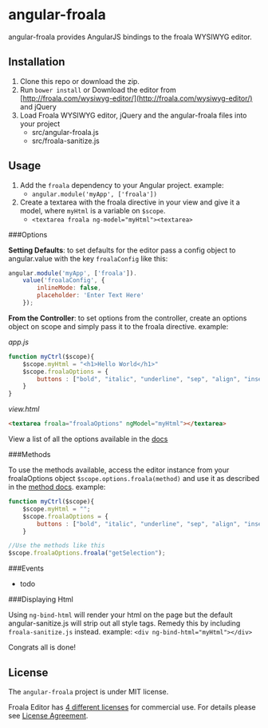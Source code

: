 # angular-froala
angular-froala provides AngularJS bindings to the froala WYSIWYG editor.

## Installation

1. Clone this repo or download the zip.
2. Run `bower install` or Download the editor from [http://froala.com/wysiwyg-editor/](http://froala.com/wysiwyg-editor/) and jQuery
3. Load Froala WYSIWYG editor, jQuery and the angular-froala files into your project
	- src/angular-froala.js
	- src/froala-sanitize.js

## Usage

1. Add the `froala` dependency to your Angular project. example:
	* `angular.module('myApp', ['froala'])`
2. Create a textarea with the froala directive in your view and give it a model, where `myHtml` is a variable on `$scope`.
	* `<textarea froala ng-model="myHtml"><textarea> `

###Options

**Setting Defaults**: to set defaults for the editor pass a config object to angular.value with the key `froalaConfig` like this:
```javascript
angular.module('myApp', ['froala']).
	value('froalaConfig', {
		inlineMode: false,
		placeholder: 'Enter Text Here'
	});
```

**From the Controller**: to set options from the controller, create an options object on scope and simply pass it to the froala directive. example:

_app.js_

```javascript
function myCtrl($scope){
	$scope.myHtml = "<h1>Hello World</h1>"
	$scope.froalaOptions = {
		buttons : ["bold", "italic", "underline", "sep", "align", "insertOrderedList", "insertUnorderedList"]
	}
}
```
_view.html_

```html
<textarea froala="froalaOptions" ngModel="myHtml"></textarea>
```
View a list of all the options available in the [docs](http://froala.com/wysiwyg-editor/docs/options)

###Methods

To use the methods available, access the editor instance from your froalaOptions object `$scope.options.froala(method)` and use it as described in the [method docs](http://froala.com/wysiwyg-editor/docs/methods). example:

```javascript
function myCtrl($scope){
	$scope.myHtml = "";
	$scope.froalaOptions = {
		buttons : ["bold", "italic", "underline", "sep", "align", "insertOrderedList", "insertUnorderedList"]
	}

//Use the methods like this
$scope.froalaOptions.froala("getSelection");
```
###Events
 - todo

###Displaying Html

Using `ng-bind-html` will render your html on the page but the default angular-sanitize.js will strip out all style tags. Remedy this by including `froala-sanitize.js` instead. example: `<div ng-bind-html="myHtml"></div>`

Congrats all is done!

## License

The `angular-froala` project is under MIT license.

Froala Editor has [4 different licenses](http://froala.com/wysiwyg-editor/pricing) for commercial use.
For details please see [License Agreement](http://froala.com/wysiwyg-editor/terms).